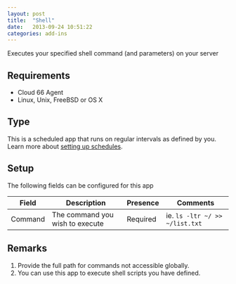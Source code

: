 ```yaml
---
layout: post
title:  "Shell"
date:   2013-09-24 10:51:22
categories: add-ins
---
```


<p class="lead">Executes your specified shell command (and parameters) on your server</p>

## Requirements
- Cloud 66  Agent
- Linux, Unix, FreeBSD or OS X

## Type
This is a scheduled app that runs on regular intervals as defined by you. Learn more about [setting up schedules](settingup_schedules).

## Setup
The following fields can be configured for this app

<table class='table table-bordered table-striped'>
	<thead>
		<tr>
			<th>Field</th>
			<th>Description</th>
			<th>Presence</th>
			<th>Comments</th>
		</tr>
	</thead>
	<tbody>
		<tr>
			<td>Command</td>
			<td>The command you wish to execute</td>
			<td><span class='label label-important'>Required</span></td>
			<td>ie. <code>ls -ltr ~/ >> ~/list.txt</code></td>
		</tr>
	</tbody>
</table>

## Remarks
1. Provide the full path for commands not accessible globally.
2. You can use this app to execute shell scripts you have defined.